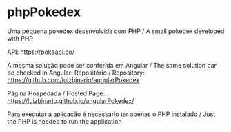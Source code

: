 # phpPokedex
Uma pequena pokedex desenvolvida com PHP / A small pokedex developed with PHP

API: https://pokeapi.co/

A mesma solução pode ser conferida em Angular / The same solution can be checked in Angular:
Repositório / Repository: https://github.com/luizbinario/angularPokedex

Página Hospedada / Hosted Page: https://luizbinario.github.io/angularPokedex/

Para executar a aplicação é necessário ter apenas o PHP instalado / Just the PHP is needed to run the application
